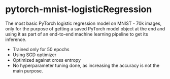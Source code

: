 # pytorch-mnist-logisticRegression
The most basic PyTorch logistic regression model on MNIST - 70k images, only for the purpose of getting a saved PyTorch model object at the end and using it as part of an end-to-end machine learning pipeline to get its inference. 

- Trained only for 50 epochs
- Using SGD optimizer
- Optimized against cross entropy
- No hyperparameter tuning done, as increasing the accuracy is not the main purpose.
